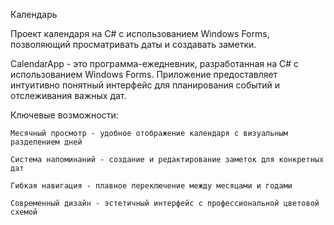 Календарь

Проект календаря на C# с использованием Windows Forms, позволяющий просматривать даты и создавать заметки.

CalendarApp - это программа-ежедневник, разработанная на C# с использованием Windows Forms. Приложение предоставляет интуитивно понятный интерфейс для планирования событий и отслеживания важных дат.

Ключевые возможности:

    Месячный просмотр - удобное отображение календаря с визуальным разделением дней

    Система напоминаний - создание и редактирование заметок для конкретных дат

    Гибкая навигация - плавное переключение между месяцами и годами

    Современный дизайн - эстетичный интерфейс с профессиональной цветовой схемой

